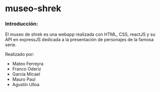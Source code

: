 # museo-shrek

### Introducción:
El museo de shrek es una webapp realizada con HTML, CSS, reactJS y su API en expressJS dedicada a la presentación de personajes de la famosa serie.

Realizado por:
- Mateo Ferreyra
- Franco Oderiz
- García Micael
- Mauro Paul
- Agustín Ulloa
